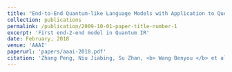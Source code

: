 ```yaml
---
title: "End-to-End Quantum-like Language Models with Application to Question Answering."
collection: publications
permalink: /publication/2009-10-01-paper-title-number-1
excerpt: 'First end-2-end model in Quantum IR'
date: February, 2018
venue: 'AAAI'
paperurl: 'papers/aaai-2018.pdf'
citation: 'Zhang Peng, Niu Jiabing, Su Zhan, <b> Wang Benyou </b> et al. (2018). &quot;End-to-End Quantum-like Language Models with Application to Question Answering.&quot; <i>AAAI</i>.'
---
```

